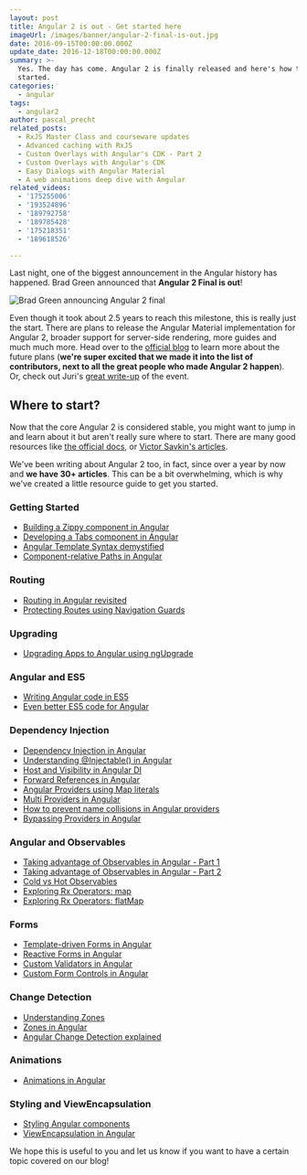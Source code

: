```yaml
---
layout: post
title: Angular 2 is out - Get started here
imageUrl: /images/banner/angular-2-final-is-out.jpg
date: 2016-09-15T00:00:00.000Z
update_date: 2016-12-18T00:00:00.000Z
summary: >-
  Yes. The day has come. Angular 2 is finally released and here's how to get
  started.
categories:
  - angular
tags:
  - angular2
author: pascal_precht
related_posts:
  - RxJS Master Class and courseware updates
  - Advanced caching with RxJS
  - Custom Overlays with Angular's CDK - Part 2
  - Custom Overlays with Angular's CDK
  - Easy Dialogs with Angular Material
  - A web animations deep dive with Angular
related_videos:
  - '175255006'
  - '193524896'
  - '189792758'
  - '189785428'
  - '175218351'
  - '189618526'

---
```


Last night, one of the biggest announcement in the Angular history has happened. Brad Green announced that **Angular 2 Final is out**!

<img src="/images/a2-final-announcement.jpg" alt="Brad Green announcing Angular 2 final">

Even though it took about 2.5 years to reach this milestone, this is really just the start. There are plans to release the Angular Material implementation for Angular 2, broader support for server-side rendering, more guides and much much more. Head over to the [official blog](https://angularjs.blogspot.de/2016/09/angular2-final.html) to learn more about the future plans (**we're super excited that we made it into the list of contributors, next to all the great people who made Angular 2 happen**). Or, check out Juri's [great write-up](http://juristr.com/blog/2016/09/ng2-released/) of the event.

## Where to start?

Now that the core Angular 2 is considered stable, you might want to jump in and learn about it but aren't really sure where to start. There are many good resources like [the official docs](https://angular.io/docs/ts/latest/), or [Victor Savkin's articles](https://vsavkin.com/).

We've been writing about Angular 2 too, in fact, since over a year by now and **we have 30+ articles**. This can be a bit overwhelming, which is why we've created a little resource guide to get you started.

### Getting Started

- [Building a Zippy component in Angular](/angular/2015/03/27/building-a-zippy-component-in-angular-2.html)
- [Developing a Tabs component in Angular](/angular/2015/04/09/developing-a-tabs-component-in-angular-2.html)
- [Angular Template Syntax demystified](/angular/2015/08/11/angular-2-template-syntax-demystified-part-1.html)
- [Component-relative Paths in Angular](/angular/2016/06/08/component-relative-paths-in-angular-2.html)

### Routing

- [Routing in Angular revisited](/angular/2016/06/14/routing-in-angular-2-revisited.html)
- [Protecting Routes using Navigation Guards](/angular/2016/07/18/guards-in-angular-2.html)

### Upgrading

- [Upgrading Apps to Angular using ngUpgrade](/angular/2015/10/24/upgrading-apps-to-angular-2-using-ngupgrade.html)

### Angular and ES5

- [Writing Angular code in ES5](/angular/2015/05/09/writing-angular-2-code-in-es5.html)
- [Even better ES5 code for Angular](/angular/2015/07/06/even-better-es5-code-for-angular-2.html)

### Dependency Injection

- [Dependency Injection in Angular](/angular/2015/05/18/dependency-injection-in-angular-2.html)
- [Understanding @Injectable() in Angular](/angular/2015/09/17/resolve-service-dependencies-in-angular-2.html)
- [Host and Visibility in Angular DI](/angular/2015/08/20/host-and-visibility-in-angular-2-dependency-injection.html)
- [Forward References in Angular](/angular/2015/09/03/forward-references-in-angular-2.html)
- [Angular Providers using Map literals](/angular/2016/05/13/angular-2-providers-using-map-literals.html)
- [Multi Providers in Angular](/angular2/2015/11/23/multi-providers-in-angular-2.html)
- [How to prevent name collisions in Angular providers](/angular/2016/05/23/opaque-tokens-in-angular-2.html)
- [Bypassing Providers in Angular](/angular/2016/09/14/bypassing-providers-in-angular-2.html)

### Angular and Observables

- [Taking advantage of Observables in Angular - Part 1](/angular/2016/01/06/taking-advantage-of-observables-in-angular2.html)
- [Taking advantage of Observables in Angular - Part 2](/angular/2016/01/07/taking-advantage-of-observables-in-angular2-pt2.html)
- [Cold vs Hot Observables](/angular/2016/06/16/cold-vs-hot-observables.html)
- [Exploring Rx Operators: map](/angular/2016/05/16/exploring-rx-operators-map.html)
- [Exploring Rx Operators: flatMap](/rx/2016/08/01/exploring-rx-operators-flatmap.html)

### Forms

- [Template-driven Forms in Angular](/angular/2016/03/21/template-driven-forms-in-angular-2.html)
- [Reactive Forms in Angular](/angular/2016/06/22/model-driven-forms-in-angular-2.html)
- [Custom Validators in Angular](/angular/2016/03/14/custom-validators-in-angular-2.html)
- [Custom Form Controls in Angular](/angular/2016/07/27/custom-form-controls-in-angular-2.html)

### Change Detection

- [Understanding Zones](/angular/2016/01/22/understanding-zones.html)
- [Zones in Angular](/angular/2016/02/01/zones-in-angular-2.html)
- [Angular Change Detection explained](/angular/2016/02/22/angular-2-change-detection-explained.html)

### Animations

- [Animations in Angular](/angular/2016/09/16/angular-2-animation-important-concepts.html)

### Styling and ViewEncapsulation

- [Styling Angular components](/angular/2015/06/25/styling-angular-2-components.html)
- [ViewEncapsulation in Angular](/angular/2015/06/29/shadow-dom-strategies-in-angular2.html)

We hope this is useful to you and let us know if you want to have a certain topic covered on our blog!
